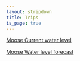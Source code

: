 ```yaml
---
layout: stripdown
title: Trips
is_page: true
---
```

  
[Moose Current water level](http://www.americanwhitewater.org/content/River/detail/id/1352/#tab-flow)

[Moose Water level forecast](http://water.weather.gov/ahps2/river.php?wfo=aly&wfoid=18731&riverid=203433&view=1,1,1,1,1,1,1,1&toggles=10,7,8,2,9,15,6&pt[]=142514&allpoints=142514&data[]=obs&submit=Make+my+River+Page)

